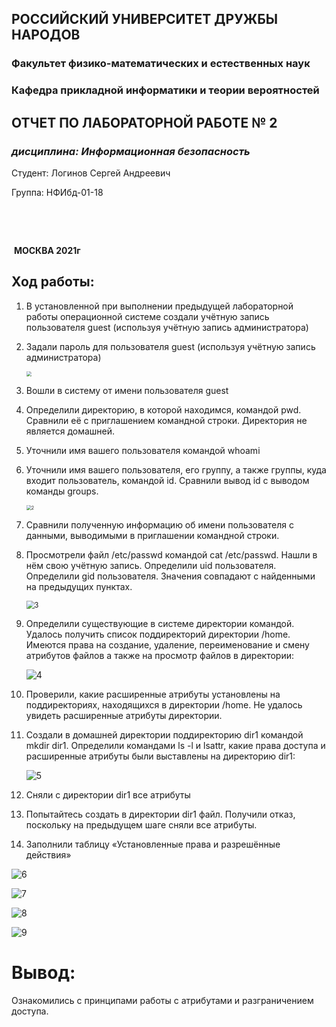 ## **РОССИЙСКИЙ УНИВЕРСИТЕТ ДРУЖБЫ НАРОДОВ**

### **Факультет физико-математических и естественных наук**

### **Кафедра прикладной информатики и теории вероятностей**



















## **ОТЧЕТ ПО ЛАБОРАТОРНОЙ РАБОТЕ № 2**

###  *дисциплина: Информационная безопасность*



















Студент:	Логинов Сергей Андреевич

Группа:	  НФИбд-01-18 



​													



​										

​	**МОСКВА 2021г**



## Ход работы:

1. В установленной при выполнении предыдущей лабораторной работы операционной системе создали учётную запись пользователя guest (используя учётную запись администратора)

2. Задали пароль для пользователя guest (используя учётную запись администратора)

   <img src="C:\Users\panda\Desktop\lab_s\1.png" style="zoom:50%;" />

3.  Вошли в систему от имени пользователя guest

4. Определили директорию, в которой находимся, командой pwd. Сравнили её с приглашением командной строки. Директория не является домашней.

5. Уточнили имя вашего пользователя командой whoami

6. Уточнили имя вашего пользователя, его группу, а также группы, куда входит пользователь, командой id. Сравнили вывод id с выводом команды groups.

   <img src="C:\Users\panda\Desktop\lab_s\2.png" alt="2" style="zoom:50%;" />

7. Сравнили полученную информацию об имени пользователя с данными, выводимыми в приглашении командной строки.

8. Просмотрели файл /etc/passwd командой cat /etc/passwd. Нашли в нём свою учётную запись. Определили uid пользователя. Определили gid пользователя. Значения совпадают с найденными на предыдущих пунктах.

   <img src="C:\Users\panda\Desktop\lab_s\3.png" alt="3" style="zoom: 80%;" />

9. Определили существующие в системе директории командой. Удалось получить список поддиректорий директории /home. Имеются права на создание, удаление, переименование и смену атрибутов файлов а также на просмотр файлов в директории: 

   ![4](C:\Users\panda\Desktop\lab_s\4.png)

10. Проверили, какие расширенные атрибуты установлены на поддиректориях, находящихся в директории /home. Не удалось увидеть расширенные атрибуты директории.

11. Создали в домашней директории поддиректорию dir1 командой mkdir dir1. Определили командами ls -l и lsattr, какие права доступа и расширенные атрибуты были выставлены на директорию dir1:

    ![5](C:\Users\panda\Desktop\lab_s\5.png)

12. Сняли с директории dir1 все атрибуты 

13. Попытайтесь создать в директории dir1 файл. Получили отказ, поскольку на предыдущем шаге сняли все атрибуты.

14. Заполнили таблицу «Установленные права и разрешённые действия»

![6](C:\Users\panda\Desktop\lab_s\6.png)

![7](C:\Users\panda\Desktop\lab_s\7.png)

![8](C:\Users\panda\Desktop\lab_s\8.png)

![9](C:\Users\panda\Desktop\lab_s\9.png)



# Вывод:

Ознакомились с принципами работы с атрибутами и разграничением доступа.
